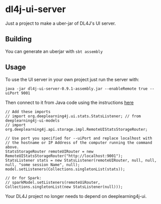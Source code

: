 # dl4j-ui-server

Just a project to make a uber-jar of DL4J's UI server.

## Building

You can generate an uberjar with `sbt assembly`

## Usage

To use the UI server in your own project just run the server with:

    java -jar dl4j-ui-server-0.9.1-assembly.jar --enableRemote true --uiPort 9001
    
Then connect to it from Java code using the instructions [here](https://deeplearning4j.org/visualization)

    // Add these imports
    // import org.deeplearning4j.ui.stats.StatsListener; // from deeplearning4j-ui-models
    // import org.deeplearning4j.api.storage.impl.RemoteUIStatsStorageRouter;
    
    // Use port you specified for --uiPort and replace localhost with
    // the hostname or IP Address of the computer running the command above.
    StatsStorageRouter remoteUIRouter = new RemoteUIStatsStorageRouter("http://localhost:9001");
    StatsListener stats = new StatsListener(remoteUIRouter, null, null, null, "some session Name", null);
    model.setListeners(Collections.singletonList(stats));

    // Or for Spark:    
    // sparkModel.setListeners(remoteUiRouter, Collections.singletonList(new StatsListener(null)));
       
Your DL4J project no longer needs to depend on deeplearning4j-ui.
